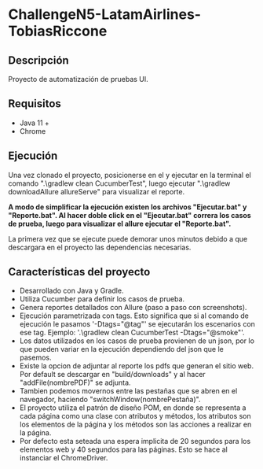 # ChallengeN5-LatamAirlines-TobiasRiccone
## Descripción
Proyecto de automatización de pruebas UI.
## Requisitos
- Java 11 +
- Chrome
## Ejecución
Una vez clonado el proyecto, posicionerse en el y ejecutar en la terminal el comando ".\gradlew clean CucumberTest", luego ejecutar ".\gradlew downloadAllure allureServe" para visualizar el reporte.

**A modo de simplificar la ejecución existen los archivos "Ejecutar.bat" y "Reporte.bat". Al hacer doble click en el "Ejecutar.bat" correra los casos de prueba, luego para visualizar el allure ejecutar el "Reporte.bat".**

La primera vez que se ejecute puede demorar unos minutos debido a que descargara en el proyecto las dependencias necesarias.
## Características del proyecto
- Desarrollado con Java y Gradle.
- Utiliza Cucumber para definir los casos de prueba.
- Genera reportes detallados con Allure (paso a paso con screenshots).
- Ejecución parametrizada con tags. Esto significa que si al comando de ejecución le pasamos '-Dtags="@tag"' se ejecutarán los escenarios con ese tag. Ejemplo: '.\gradlew clean CucumberTest -Dtags="@smoke"'.
- Los datos utilizados en los casos de prueba provienen de un json, por lo que pueden variar en la ejecución dependiendo del json que le pasemos.
- Existe la opcion de adjuntar al reporte los pdfs que generan el sitio web. Por default se descargar en "build/downloads" y al hacer "addFile(nombrePDF)" se adjunta.
- Tambien podemos movernos entre las pestañas que se abren en el navegador, haciendo "switchWindow(nombrePestaña)".
- El proyecto utiliza el patrón de diseño POM, en donde se representa a cada página como una clase con atributos y métodos, los atributos son los elementos de la página y los métodos son las acciones a realizar en la página.
- Por defecto esta seteada una espera implicita de 20 segundos para los elementos web y 40 segundos para las páginas. Esto se hace al instanciar el ChromeDriver.

